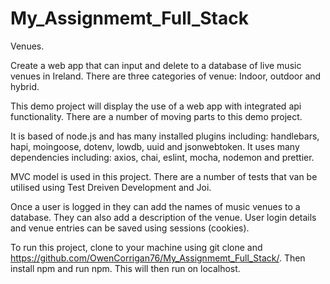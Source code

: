 # My_Assignmemt_Full_Stack
Venues.

Create a web app that can input and delete to a database of live music venues in Ireland. There are three categories of venue: Indoor, outdoor and hybrid.

This demo project will display the use of a web app with integrated api functionality.
There are a number of moving parts to this demo project. 

It is based of node.js and has many installed plugins including: handlebars, hapi, moingoose, dotenv, lowdb, uuid and jsonwebtoken.
It uses many dependencies including: axios, chai, eslint, mocha, nodemon and prettier.

MVC model is used in this project.
There are a number of tests that van be utilised using Test Dreiven Development and Joi.

Once a user is logged in they can add the names of music venues to a database. They can also add a description of the venue.
User login details and venue entries can be saved using sessions (cookies).

To run this project, clone to your machine using git clone and https://github.com/OwenCorrigan76/My_Assignmemt_Full_Stack/.
Then install npm and run npm. This will then run on localhost.
